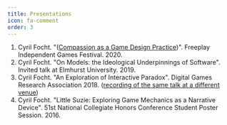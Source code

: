 ```yaml
---
title: Presentations
icon: fa-comment
order: 3
---
```


1. Cyril Focht. "([Compassion as a Game Design Practice](https://www.youtube.com/watch?v=cbYAh2c9ZLI))". Freeplay Independent Games Festival. 2020.
2. Cyril Focht. "On Models: the Ideological Underpinnings of Software". Invited talk at Elmhurst University. 2019.
3. Cyril Focht. "An Exploration of Interactive Paradox". Digital Games Research Association 2018. ([recording of the same talk at a different venue](https://www.youtube.com/watch?v=k3x6QU0Mqgc&t=3245s))
4. Cyril Focht. "Little Suzie: Exploring Game Mechanics as a Narrative Device". 51st National Collegiate Honors Conference Student Poster Session. 2016.

